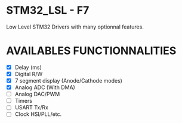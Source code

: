 # STM32_LSL - F7

Low Level STM32 Drivers with many optionnal features.

# AVAILABLES FUNCTIONNALITIES

- [x] Delay (ms)
- [x] Digital R/W
- [x] 7 segment display (Anode/Cathode modes)
- [x] Analog ADC (With DMA)
- [ ] Analog DAC/PWM
- [ ] Timers
- [ ] USART Tx/Rx
- [ ] Clock HSI/PLL/etc.